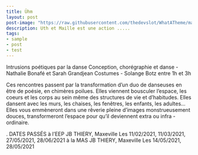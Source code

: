 ```yaml
---
title: Ühm
layout: post
post-image: "https://raw.githubusercontent.com/thedevslot/WhatATheme/master/assets/images/SamplePost.png?token=AHMQUEPC4IFADOF5VG4QVN26Z64GG"
description: Uth et Maille est une action .....
tags:
- sample
- post
- test
---
```


Intrusions poétiques par la danse
Conception, chorégraphie et danse - Nathalie Bonafé et Sarah Grandjean
Costumes - Solange Botz
entre 1h et 3h

Ces rencontres passent par la transformation d’un duo de danseuses en être de poésie, en chimères poilues. Elles viennent bousculer l’espace, les coeurs et les corps au sein même des structures de vie et d’habitudes. Elles dansent avec les murs, les chaises, les fenêtres, les enfants, les adultes… Elles vous emmèneront dans une rêverie pleine d’images monstrueusement douces, transformeront l’espace pour qu’il deviennent extra ou infra - ordinaire.

. DATES PASSÉS
à l’EEP JB THIERY, Maxeville
Les 11/02/2021, 11/03/2021, 27/05/2021, 28/06/2021
à la MAS JB THIERY, Maxeville
Les 14/05/2021, 28/05/2021

